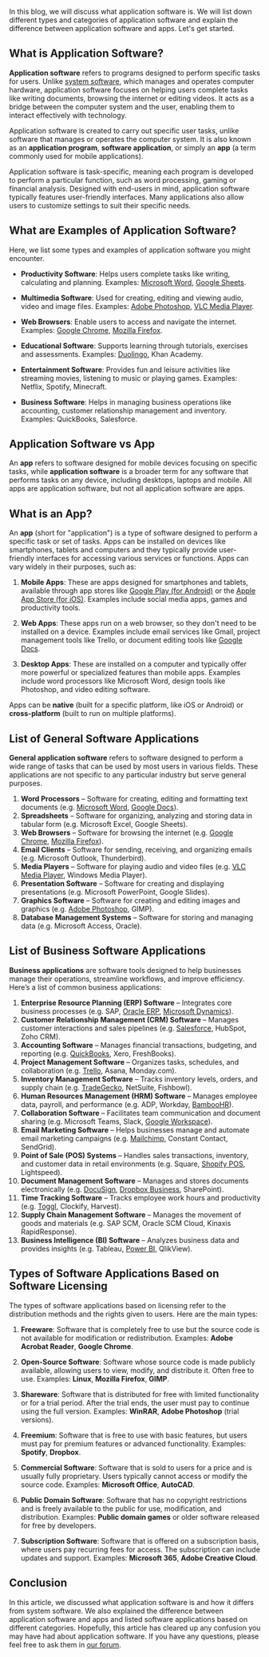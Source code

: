 In this blog, we will discuss what application software is. We will list down different types and categories of application software and explain the difference between application software and apps. Let's get started.

## What is Application Software? 

**Application software** refers to programs designed to perform specific tasks for users. Unlike [system software][1], which manages and operates computer hardware, application software focuses on helping users complete tasks like writing documents, browsing the internet or editing videos. It acts as a bridge between the computer system and the user, enabling them to interact effectively with technology.

Application software is created to carry out specific user tasks, unlike software that manages or operates the computer system. It is also known as an **application program**, **software application**, or simply an **app** (a term commonly used for mobile applications).

Application software is task-specific, meaning each program is developed to perform a particular function, such as word processing, gaming or financial analysis. Designed with end-users in mind, application software typically features user-friendly interfaces. Many applications also allow users to customize settings to suit their specific needs.

## What are Examples of Application Software?

Here, we list some types and examples of application software you might encounter.

- **Productivity Software**:  Helps users complete tasks like writing, calculating and planning. Examples: [Microsoft Word][2], [Google Sheets][4].

- **Multimedia Software**: Used for creating, editing and viewing audio, video and image files. Examples: [Adobe Photoshop][5], [VLC Media Player][6].

- **Web Browsers**: Enable users to access and navigate the internet. Examples: [Google Chrome][7], [Mozilla Firefox][8].

- **Educational Software**: Supports learning through tutorials, exercises and assessments. Examples: [Duolingo][3], Khan Academy.

- **Entertainment Software**: Provides fun and leisure activities like streaming movies, listening to music or playing games. Examples: Netflix, Spotify, Minecraft.

- **Business Software**: Helps in managing business operations like accounting, customer relationship management and inventory. Examples: QuickBooks, Salesforce.

## Application Software vs App

An **app** refers to software designed for mobile devices focusing on specific tasks, while **application software** is a broader term for any software that performs tasks on any device, including desktops, laptops and mobile. All apps are application software, but not all application software are apps.

## What is an App?

An  **app**  (short for "application") is a type of software designed to perform a specific task or set of tasks. Apps can be installed on devices like smartphones, tablets and computers and they typically provide user-friendly interfaces for accessing various services or functions. Apps can vary widely in their purposes, such as:

1.  **Mobile Apps**: These are apps designed for smartphones and tablets, available through app stores like [Google Play (for Android)][9] or the [Apple App Store (for iOS)][10]. Examples include social media apps, games and productivity tools.
    
2.  **Web Apps**: These apps run on a web browser, so they don't need to be installed on a device. Examples include email services like Gmail, project management tools like Trello, or document editing tools like [Google Docs][11].
    
3.  **Desktop Apps**: These are installed on a computer and typically offer more powerful or specialized features than mobile apps. Examples include word processors like Microsoft Word, design tools like Photoshop, and video editing software.
    
Apps can be  **native**  (built for a specific platform, like iOS or Android) or  **cross-platform**  (built to run on multiple platforms).

## List of General Software Applications

**General application software** refers to software designed to perform a wide range of tasks that can be used by most users in various fields. These applications are not specific to any particular industry but serve general purposes.

1.  **Word Processors**  – Software for creating, editing and formatting text documents (e.g. [Microsoft Word][2], [Google Docs][11]).
2.  **Spreadsheets**  – Software for organizing, analyzing and storing data in tabular form (e.g. Microsoft Excel, Google Sheets).
3.  **Web Browsers**  – Software for browsing the internet (e.g. [Google Chrome][7], [Mozilla Firefox][8]).
4.  **Email Clients**  – Software for sending, receiving, and organizing emails (e.g. Microsoft Outlook, Thunderbird).
5.  **Media Players**  – Software for playing audio and video files (e.g. [VLC Media Player][6], Windows Media Player).
6.  **Presentation Software**  – Software for creating and displaying presentations (e.g. Microsoft PowerPoint, Google Slides).
7.  **Graphics Software**  – Software for creating and editing images and graphics (e.g. [Adobe Photoshop][5], GIMP).
8.  **Database Management Systems**  – Software for storing and managing data (e.g. Microsoft Access, Oracle).

## List of Business Software Applications

**Business applications**  are software tools designed to help businesses manage their operations, streamline workflows, and improve efficiency. Here’s a list of common business applications:

1.  **Enterprise Resource Planning (ERP) Software**  – Integrates core business processes (e.g. SAP, [Oracle ERP][12], [Microsoft Dynamics][13]).
2.  **Customer Relationship Management (CRM) Software**  – Manages customer interactions and sales pipelines (e.g. [Salesforce][14], HubSpot, Zoho CRM).
3.  **Accounting Software**  – Manages financial transactions, budgeting, and reporting (e.g. [QuickBooks][15], Xero, FreshBooks).
4.  **Project Management Software**  – Organizes tasks, schedules, and collaboration (e.g. [Trello][16], Asana, Monday.com).
5.  **Inventory Management Software**  – Tracks inventory levels, orders, and supply chain (e.g. [TradeGecko][17], NetSuite, Fishbowl).
6.  **Human Resources Management (HRM) Software**  – Manages employee data, payroll, and performance (e.g. ADP, Workday, [BambooHR][18]).
7.  **Collaboration Software**  – Facilitates team communication and document sharing (e.g. Microsoft Teams, Slack, [Google Workspace][19]).
8.  **Email Marketing Software**  – Helps businesses manage and automate email marketing campaigns (e.g. [Mailchimp][20], Constant Contact, SendGrid).
9.  **Point of Sale (POS) Systems**  – Handles sales transactions, inventory, and customer data in retail environments (e.g. Square, [Shopify POS][21], Lightspeed).
10.  **Document Management Software**  – Manages and stores documents electronically (e.g. [DocuSign][22], [Dropbox Business][23], SharePoint).
11.  **Time Tracking Software**  – Tracks employee work hours and productivity (e.g. [Toggl][24], Clockify, Harvest).
12.  **Supply Chain Management Software**  – Manages the movement of goods and materials (e.g. SAP SCM, Oracle SCM Cloud, Kinaxis RapidResponse).
13.  **Business Intelligence (BI) Software**  – Analyzes business data and provides insights (e.g. Tableau, [Power BI][25], QlikView).

## Types of Software Applications Based on Software Licensing

The types of software applications based on licensing refer to the distribution methods and the rights given to users. Here are the main types:

1.  **Freeware**: Software that is completely free to use but the source code is not available for modification or redistribution. Examples:  **Adobe Acrobat Reader**,  **Google Chrome**.
    
2.  **Open-Source Software**: Software whose source code is made publicly available, allowing users to view, modify, and distribute it. Often free to use. Examples:  **Linux**,  **Mozilla Firefox**,  **GIMP**.
    
3.  **Shareware**: Software that is distributed for free with limited functionality or for a trial period. After the trial ends, the user must pay to continue using the full version. Examples:  **WinRAR**,  **Adobe Photoshop**  (trial versions).
    
4.  **Freemium**: Software that is free to use with basic features, but users must pay for premium features or advanced functionality. Examples:  **Spotify**,  **Dropbox**.
    
5.  **Commercial Software**: Software that is sold to users for a price and is usually fully proprietary. Users typically cannot access or modify the source code. Examples:  **Microsoft Office**,  **AutoCAD**.
    
6.  **Public Domain Software**: Software that has no copyright restrictions and is freely available to the public for use, modification, and distribution. Examples:  **Public domain games**  or older software released for free by developers.
    
7.  **Subscription Software**: Software that is offered on a subscription basis, where users pay recurring fees for access. The subscription can include updates and support. Examples:  **Microsoft 365**,  **Adobe Creative Cloud**.

## Conclusion

In this article, we discussed what application software is and how it differs from system software. We also explained the difference between application software and apps and listed software applications based on different categories. Hopefully, this article has cleared up any confusion you may have had about application software. If you have any questions, please feel free to ask them in [our forum][26].

[1]: https://en.wikipedia.org/wiki/System_software
[2]: https://en.wikipedia.org/wiki/Microsoft_Word
[3]: https://en.wikipedia.org/wiki/Duolingo
[4]: https://en.wikipedia.org/wiki/Google_Sheets
[5]: https://en.wikipedia.org/wiki/Adobe_Photoshop
[6]: https://en.wikipedia.org/wiki/VLC_media_player
[7]: https://en.wikipedia.org/wiki/Google_Chrome
[8]: https://en.wikipedia.org/wiki/Firefox
[9]: https://en.wikipedia.org/wiki/Google_Play
[10]: https://en.wikipedia.org/wiki/App_Store_(Apple)
[11]: https://blog.fileformat.com/word-processing/what-is-google-docs/
[12]: https://en.wikipedia.org/wiki/Oracle_Cloud_Enterprise_Resource_Planning
[13]: https://en.wikipedia.org/wiki/Microsoft_Dynamics_365
[14]: https://en.wikipedia.org/wiki/Salesforce
[15]: https://en.wikipedia.org/wiki/QuickBooks
[16]: https://en.wikipedia.org/wiki/Trello
[17]: https://en.wikipedia.org/wiki/TradeGecko
[18]: https://en.wikipedia.org/wiki/BambooHR
[19]: https://en.wikipedia.org/wiki/Google_Workspace
[20]: https://en.wikipedia.org/wiki/Mailchimp
[21]: https://www.shopify.com/pos
[22]: https://en.wikipedia.org/wiki/Docusign
[23]: https://en.wikipedia.org/wiki/Dropbox
[24]: https://toggl.com/
[25]: https://en.wikipedia.org/wiki/Microsoft_Power_BI
[26]: https://forum.fileformat.com/
